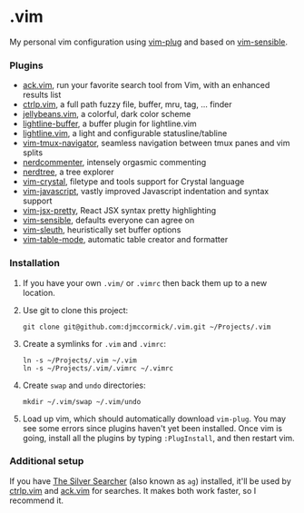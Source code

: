# .vim

My personal vim configuration using [vim-plug](https://github.com/junegunn/vim-plug) and based on [vim-sensible](https://github.com/tpope/vim-sensible).

### Plugins

- [ack.vim](https://github.com/mileszs/ack.vim), run your favorite search tool from Vim, with an enhanced results list
- [ctrlp.vim](https://github.com/ctrlpvim/ctrlp.vim), a full path fuzzy file, buffer, mru, tag, ... finder
- [jellybeans.vim](https://github.com/nanotech/jellybeans.vim), a colorful, dark color scheme
- [lightline-buffer](https://github.com/taohexxx/lightline-buffer), a buffer plugin for lightline.vim
- [lightline.vim](https://github.com/itchyny/lightline.vim), a light and configurable statusline/tabline
- [vim-tmux-navigator](https://github.com/christoomey/vim-tmux-navigator), seamless navigation between tmux panes and vim splits
- [nerdcommenter](https://github.com/scrooloose/nerdcommenter), intensely orgasmic commenting
- [nerdtree](https://github.com/scrooloose/nerdtree), a tree explorer
- [vim-crystal](https://github.com/rhysd/vim-crystal), filetype and tools support for Crystal language
- [vim-javascript](https://github.com/pangloss/vim-javascript), vastly improved Javascript indentation and syntax support
- [vim-jsx-pretty](https://github.com/maxmellon/vim-jsx-pretty), React JSX syntax pretty highlighting
- [vim-sensible](https://github.com/tpope/vim-sensible), defaults everyone can agree on
- [vim-sleuth](https://github.com/tpope/vim-sleuth), heuristically set buffer options
- [vim-table-mode](https://github.com/dhruvasagar/vim-table-mode), automatic table creator and formatter

### Installation

1. If you have your own `.vim/` or `.vimrc` then back them up to a new location.

1. Use git to clone this project:
   ```shell
   git clone git@github.com:djmccormick/.vim.git ~/Projects/.vim
   ```

1. Create a symlinks for `.vim` and `.vimrc`:
   ```shell
   ln -s ~/Projects/.vim ~/.vim
   ln -s ~/Projects/.vim/.vimrc ~/.vimrc
   ```

1. Create `swap` and `undo` directories:
   ```shell
   mkdir ~/.vim/swap ~/.vim/undo
   ```

1. Load up vim, which should automatically download `vim-plug`. You may see some errors since plugins haven't yet been installed. Once vim is going, install all the plugins by typing `:PlugInstall`, and then restart vim.

### Additional setup

If you have [The Silver Searcher](https://github.com/ggreer/the_silver_searcher) (also known as `ag`) installed, it'll be used by [ctrlp.vim](https://github.com/ctrlpvim/ctrlp.vim) and [ack.vim](https://github.com/mileszs/ack.vim) for searches. It makes both work faster, so I recommend it.
